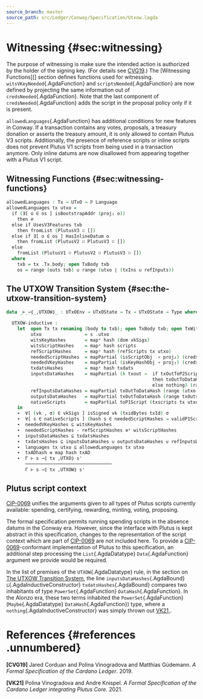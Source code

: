 ```yaml
---
source_branch: master
source_path: src/Ledger/Conway/Specification/Utxow.lagda
---
```


# Witnessing {#sec:witnessing}

The purpose of witnessing is make sure the intended action is authorized
by the holder of the signing key. (For details see [CVG19](#shelley-ledger-spec).)
The [Witnessing Functions][] section defines functions used for witnessing.
`witsVKeyNeeded`{.AgdaFunction} and `scriptsNeeded`{.AgdaFunction} are now defined by
projecting the same information out of `credsNeeded`{.AgdaFunction}.  Note that the
last component of `credsNeeded`{.AgdaFunction} adds the script in the
proposal policy only if it is present.

<!--
```agda
{-# OPTIONS --safe #-}

open import Ledger.Prelude
open import Ledger.Core.Specification.Crypto
open import Ledger.Conway.Specification.Abstract
open import Ledger.Conway.Specification.Transaction

module Ledger.Conway.Specification.Utxow
  (txs : _) (open TransactionStructure txs)
  (abs : AbstractFunctions txs) (open AbstractFunctions abs)
  where
open import Ledger.Conway.Specification.Utxo txs abs
open import Ledger.Conway.Specification.Script.Validation txs abs
open import Ledger.Conway.Specification.Certs govStructure
```
-->

`allowedLanguages`{.AgdaFunction} has additional conditions for new
features in Conway. If a transaction contains any votes, proposals, a
treasury donation or asserts the treasury amount, it is only allowed to
contain Plutus V3 scripts. Additionally, the presence of reference
scripts or inline scripts does not prevent Plutus V1 scripts from being
used in a transaction anymore. Only inline datums are now disallowed
from appearing together with a Plutus V1 script.


## Witnessing Functions {#sec:witnessing-functions}

<!--
```agda
module _ (o : TxOut) where
  d = proj₁ (proj₂ (proj₂ o))
  data HasInlineDatum : Set where
    InlineDatum  : ∀ {d'} → d ≡ just (inj₁ d') → HasInlineDatum

instance
  Dec-HasInlineDatum : ∀ {o} → HasInlineDatum o ⁇
  Dec-HasInlineDatum {_ , _ , just (inj₁ x) , _} = ⁇ yes (InlineDatum refl)
  Dec-HasInlineDatum {_ , _ , just (inj₂ x) , _} = ⁇ no λ where
    (InlineDatum x) → case x of λ ()
  Dec-HasInlineDatum {_ , _ , nothing , _} = ⁇ no λ where
    (InlineDatum x) → case x of λ ()

module _ (txb : TxBody) (let open TxBody txb) where
  data UsesV3Features : Set where
    HasVotes : txGovVotes ≢ [] → UsesV3Features
    HasProps : txGovProposals ≢ [] → UsesV3Features
    HasDonation : txDonation ≢ 0 → UsesV3Features
    HasTreasure : currentTreasury ≢ nothing → UsesV3Features

instance
  Dec-UsesV3Features : ∀ {txb} → UsesV3Features txb ⁇
  Dec-UsesV3Features {record { txGovVotes = [] ; txGovProposals = [] ; txDonation = zero ; currentTreasury = nothing }}
    = ⁇ no λ where (HasVotes x)    → x refl
                   (HasProps x)    → x refl
                   (HasDonation x) → x refl
                   (HasTreasure x) → x refl
  Dec-UsesV3Features {record { txGovVotes = [] ; txGovProposals = [] ; txDonation = zero ; currentTreasury = just x }}
    = ⁇ yes (HasTreasure (λ ()))
  Dec-UsesV3Features {record { txGovVotes = [] ; txGovProposals = [] ; txDonation = suc txDonation }}
    = ⁇ yes (HasDonation (λ ()))
  Dec-UsesV3Features {record { txGovVotes = [] ; txGovProposals = x ∷ txGovProposals }} = ⁇ yes (HasProps (λ ()))
  Dec-UsesV3Features {record { txGovVotes = x ∷ txGovVotes }} = ⁇ yes (HasVotes (λ ()))

languages : Tx → UTxO → ℙ Language
languages tx utxo = mapPartial getLanguage (txscripts tx utxo)
  where
    getLanguage : Script → Maybe Language
    getLanguage (inj₁ _) = nothing
    getLanguage (inj₂ s) = just (language s)
```
-->

```agda
allowedLanguages : Tx → UTxO → ℙ Language
allowedLanguages tx utxo =
  if (∃[ o ∈ os ] isBootstrapAddr (proj₁ o))
    then ∅
  else if UsesV3Features txb
    then fromList (PlutusV3 ∷ [])
  else if ∃[ o ∈ os ] HasInlineDatum o
    then fromList (PlutusV2 ∷ PlutusV3 ∷ [])
  else
    fromList (PlutusV1 ∷ PlutusV2 ∷ PlutusV3 ∷ [])
  where
    txb = tx .Tx.body; open TxBody txb
    os = range (outs txb) ∪ range (utxo ∣ (txIns ∪ refInputs))
```

## The <span class="AgdaDatatype">UTXOW</span> Transition System {#sec:the-utxow-transition-system}

<!--
```agda

private variable
  Γ     : UTxOEnv
  s s'  : UTxOState
  tx    : Tx

open UTxOState
```
-->

```agda
data _⊢_⇀⦇_,UTXOW⦈_ : UTxOEnv → UTxOState → Tx → UTxOState → Type where

  UTXOW-inductive :
    let  open Tx tx renaming (body to txb); open TxBody txb; open TxWitnesses wits
         utxo                = s .utxo
         witsKeyHashes       = mapˢ hash (dom vkSigs)
         witsScriptHashes    = mapˢ hash scripts
         refScriptHashes     = mapˢ hash (refScripts tx utxo)
         neededScriptHashes  = mapPartial (isScriptObj  ∘ proj₂) (credsNeeded utxo txb)
         neededVKeyHashes    = mapPartial (isKeyHashObj ∘ proj₂) (credsNeeded utxo txb)
         txdatsHashes        = mapˢ hash txdats
         inputsDataHashes    = mapPartial (λ txout →  if txOutToP2Script utxo tx txout
                                                      then txOutToDataHash txout
                                                      else nothing) (range (utxo ∣ txIns))
         refInputsDataHashes = mapPartial txOutToDataHash (range (utxo ∣ refInputs))
         outputsDataHashes   = mapPartial txOutToDataHash (range txOuts)
         nativeScripts       = mapPartial toP1Script (txscripts tx utxo)
    in
    ∙  ∀[ (vk , σ) ∈ vkSigs ] isSigned vk (txidBytes txId) σ
    ∙  ∀[ s ∈ nativeScripts ] (hash s ∈ neededScriptHashes → validP1Script witsKeyHashes txVldt s)
    ∙  neededVKeyHashes ⊆ witsKeyHashes
    ∙  neededScriptHashes - refScriptHashes ≡ᵉ witsScriptHashes
    ∙  inputsDataHashes ⊆ txdatsHashes
    ∙  txdatsHashes ⊆ inputsDataHashes ∪ outputsDataHashes ∪ refInputsDataHashes
    ∙  languages tx utxo ⊆ allowedLanguages tx utxo
    ∙  txADhash ≡ map hash txAD
    ∙  Γ ⊢ s ⇀⦇ tx ,UTXO⦈ s'
       ────────────────────────────────
       Γ ⊢ s ⇀⦇ tx ,UTXOW⦈ s'
```

<!--
```agda
pattern UTXOW-inductive⋯ p₁ p₂ p₃ p₄ p₅ p₆ p₇ p₈ h
      = UTXOW-inductive (p₁ , p₂ , p₃ , p₄ , p₅ , p₆ , p₇ , p₈ , h)
pattern UTXOW⇒UTXO x = UTXOW-inductive⋯ _ _ _ _ _ _ _ _ x

unquoteDecl UTXOW-inductive-premises =
  genPremises UTXOW-inductive-premises (quote UTXOW-inductive)
```
-->


## Plutus script context

[CIP-0069](https://cips.cardano.org/cip-0069) unifies the arguments
given to all types of Plutus scripts currently available: spending,
certifying, rewarding, minting, voting, proposing.

The formal specification permits running spending scripts in the absence
datums in the Conway era. However, since the interface with Plutus is
kept abstract in this specification, changes to the representation of
the script context which are part of
[CIP-0069](https://cips.cardano.org/cip-0069) are not included here. To
provide a [CIP-0069](https://cips.cardano.org/cip-0069)-conformant
implementation of Plutus to this specification, an additional step
processing the `List`{.AgdaDatatype} `Data`{.AgdaFunction} argument we
provide would be required.

In the list of premises of the `UTXOW`{.AgdaDatatype} rule, in the section on
[The UTXOW Transition System](Ledger.Conway.Specification.Utxow.md#sec:the-utxow-transition-system),
the line `inputsDataHashes`{.AgdaBound} `⊆`{.AgdaInductiveConstructor}
`txdatsHashes`{.AgdaBound} compares two inhabitants of type
`PowerSet`{.AgdaFunction} `DataHash`{.AgdaFunction}.  In the Alonzo era, these two
terms inhabited the
`PowerSet`{.AgdaFunction} (`Maybe`{.AgdaDatatype} `DataHash`{.AgdaFunction}) type,
where a `nothing`{.AgdaInductiveConstructor} was simply thrown out
[VK21,](#alonzo-ledger-spec).

# References {#references .unnumbered}

**\[CVG19\]** <span id="shelley-ledger-spec"
label="shelley-ledger-spec"></span> Jared Corduan and Polina Vinogradova
and Matthias Güdemann. *A Formal Specification of the Cardano Ledger*.
2019.

**\[VK21\]** <span id="alonzo-ledger-spec"
label="alonzo-ledger-spec"></span> Polina Vinogradova and Andre Knispel.
*A Formal Specification of the Cardano Ledger integrating Plutus Core*.
2021.

